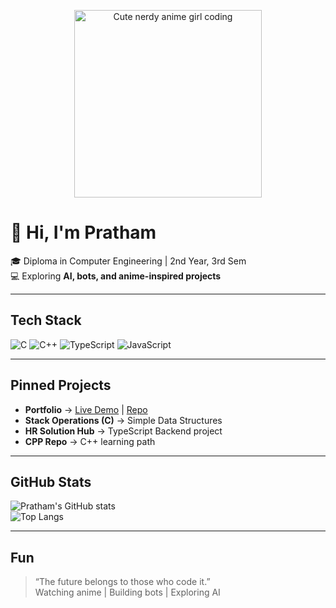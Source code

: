 <!-- Top Anime Nerd Banner -->
<p align="center">
  <img src="https://tenor.com/bebKU.gif" width="300px" alt="Cute nerdy anime girl coding"/>
</p>

# 👋 Hi, I'm Pratham  

🎓 Diploma in Computer Engineering | 2nd Year, 3rd Sem  
💻 Exploring **AI, bots, and anime-inspired projects**

---

##  Tech Stack
![C](https://img.shields.io/badge/C-00599C?style=flat&logo=c&logoColor=white) 
![C++](https://img.shields.io/badge/C++-00599C?style=flat&logo=c%2B%2B&logoColor=white) 
![TypeScript](https://img.shields.io/badge/TypeScript-007ACC?style=flat&logo=typescript&logoColor=white) 
![JavaScript](https://img.shields.io/badge/JavaScript-323330?style=flat&logo=javascript&logoColor=F7DF1E)

---

##  Pinned Projects
- **Portfolio** → [Live Demo](https://blackbitdev.netlify.app/) | [Repo](https://github.com/schrodingercats-sudo/portfolio)  
- **Stack Operations (C)** → Simple Data Structures  
- **HR Solution Hub** → TypeScript Backend project  
- **CPP Repo** → C++ learning path  

---

##  GitHub Stats
![Pratham's GitHub stats](https://github-readme-stats.vercel.app/api?username=schrodingercats-sudo&show_icons=true&theme=radical)  
![Top Langs](https://github-readme-stats.vercel.app/api/top-langs/?username=schrodingercats-sudo&layout=compact&theme=radical)

---

##  Fun
> “The future belongs to those who code it.”  
Watching anime | Building bots | Exploring AI  
